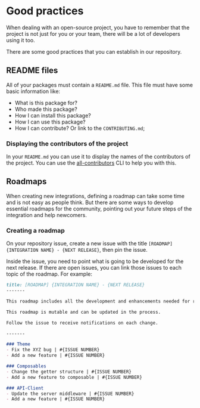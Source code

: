 # Good practices

When dealing with an open-source project, you have to remember that the project is not just for you or your team,
there will be a lot of developers using it too.

There are some good practices that you can establish in our repository.

## README files
All of your packages must contain a `README.md` file. This file must have some basic information like:

- What is this package for?
- Who made this package?
- How I can install this package?
- How I can use this package?
- How I can contribute? Or link to the `CONTRIBUTING.md`;

### Displaying the contributors of the project

In your `README.md` you can use it to display the names of the contributors of the project. You can use the [all-contributors](https://github.com/all-contributors/all-contributors) CLI to help you with this.

## Roadmaps
When creating new integrations, defining a roadmap can take some time and is not easy as people think. But there are some ways to develop essential roadmaps for the community, pointing out your future steps of the integration and help newcomers.

### Creating a roadmap
On your repository issue, create a new issue with the title `[ROADMAP] {INTEGRATION NAME} - {NEXT RELEASE}`, then pin the issue.

Inside the issue, you need to point what is going to be developed for the next release. If there are open issues, you can link those issues to each topic of the roadmap. For example:

```md
title: [ROADMAP] {INTEGRATION NAME} - {NEXT RELEASE}
-------

This roadmap includes all the development and enhancements needed for releasing a stable version of the {INTEGRATION NAME} integration

This roadmap is mutable and can be updated in the process.

Follow the issue to receive notifications on each change.

-------

### Theme
- Fix the XYZ bug | #{ISSUE NUMBER}
- Add a new feature | #{ISSUE NUMBER}

### Composables
- Change the getter structure | #{ISSUE NUMBER}
- Add a new feature to composable | #{ISSUE NUMBER}

### API-Client
- Update the server middleware | #{ISSUE NUMBER}
- Add a new feature | #{ISSUE NUMBER}
```
